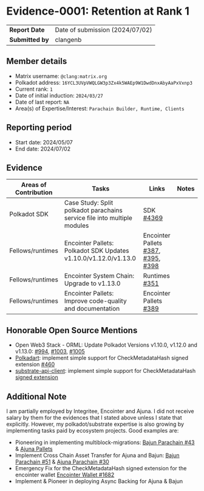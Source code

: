 # Evidence-0001: Retention at Rank 1

|                 |                                 |
| --------------- |---------------------------------|
| **Report Date** | Date of submission (2024/07/02) |
| **Submitted by**| clangenb                        |


## Member details

- Matrix username: `@clang:matrix.org`
- Polkadot address: `16YCL3UVpVWQLGW3p3Zx4k5WAEp9W1DwdDnxAbyAaPxVxnp3`
- Current rank: `1`
- Date of initial induction: `2024/03/27`
- Date of last report: `NA`
- Area(s) of Expertise/Interest: `Parachain Builder, Runtime, Clients`

## Reporting period

- Start date: 2024/05/07
- End date: 2024/07/02


## Evidence

| Areas of Contribution | Tasks                                                                    | Links                                                                                                                                                                                 |Notes |
|-----------------------|--------------------------------------------------------------------------|---------------------------------------------------------------------------------------------------------------------------------------------------------------------------------------|--|
| Polkadot SDK          | Case Study: Split polkadot parachains service file into multiple modules | SDK [#4369](https://github.com/paritytech/polkadot-sdk/pull/4369)                                                                                                                     |  |
| Fellows/runtimes      | Encointer Pallets: Polkadot SDK Updates v1.10.0/v1.12.0/v1.13.0          | Encointer Pallets [#387](https://github.com/encointer/pallets/pull/387), [#395](https://github.com/encointer/pallets/pull/395), [#398](https://github.com/encointer/pallets/pull/398) |  |
| Fellows/runtimes      | Encointer System Chain: Upgrade to v1.13.0                               | Runtimes [#351](https://github.com/polkadot-fellows/runtimes/pull/351)                                                                                                                |  |
| Fellows/runtimes      | Encointer Pallets: Improve code-quality and documentation                | Encointer Pallets [#389](https://github.com/encointer/pallets/pull/389)                                                                                                               |  |

## Honorable Open Source Mentions
* Open Web3 Stack - ORML: Update Polkadot Versions v1.10.0, v1.12.0 and v1.13.0: [#994](https://github.com/open-web3-stack/open-runtime-module-library/pull/994), [#1003](https://github.com/open-web3-stack/open-runtime-module-library/pull/1003), [#1005](https://github.com/open-web3-stack/open-runtime-module-library/pull/1005)
* [Polkadart](https://github.com/leonardocustodio/polkadart): implement simple support for CheckMetadataHash signed extension [#460](https://github.com/leonardocustodio/polkadart/pull/460)
* [substrate-api-client](https://github.com/scs/substrate-api-client): implement simple support for CheckMetadataHash [signed extension](https://github.com/scs/substrate-api-client/tree/crates-io-v0.17.0-patch-for-stable-check-metadata-hash-sdk-1.13)

## Additional Note
I am partially employed by Integritee, Encointer and Ajuna. I did not receive
salary by them for the evidences that I stated above unless I state that explicitly. However, my polkadot/substrate expertise
is also growing by implementing tasks paid by ecosystem projects. Good examples are:

* Pioneering in implementing multiblock-migrations: [Bajun Parachain #43](https://github.com/ajuna-network/bajun-parachain/pull/43) & [Ajuna Pallets](https://github.com/ajuna-network/ajuna-pallets/pull/44)
* Implement Cross Chain Asset Transfer for Ajuna and Bajun: [Bajun Parachain #51](https://github.com/ajuna-network/bajun-parachain/pull/51/files) & [Ajuna Parachain #30](https://github.com/ajuna-network/ajuna-parachain/pull/30)
* Emergency Fix for the CheckMetadataHash signed extension for the encointer wallet [Encointer Wallet #1682](https://github.com/encointer/encointer-wallet-flutter/pull/1682)
* Implement & Pioneer in deploying Async Backing for Ajuna & Bajun 
